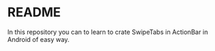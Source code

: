 # README #

In this repository you can to learn to crate SwipeTabs in ActionBar in Android of easy way.
